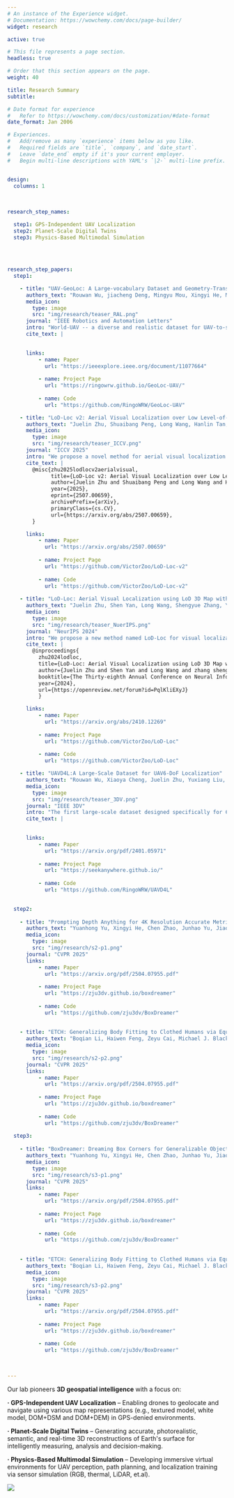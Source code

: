```yaml
---
# An instance of the Experience widget.
# Documentation: https://wowchemy.com/docs/page-builder/
widget: research

active: true

# This file represents a page section.
headless: true

# Order that this section appears on the page.
weight: 40

title: Research Summary
subtitle:

# Date format for experience
#   Refer to https://wowchemy.com/docs/customization/#date-format
date_format: Jan 2006

# Experiences.
#   Add/remove as many `experience` items below as you like.
#   Required fields are `title`, `company`, and `date_start`.
#   Leave `date_end` empty if it's your current employer.
#   Begin multi-line descriptions with YAML's `|2-` multi-line prefix.


design:
  columns: 1
  
  
  
research_step_names:

  step1: GPS-Independent UAV Localization
  step2: Planet-Scale Digital Twins
  step3: Physics-Based Multimodal Simulation

    
    
    
research_step_papers:
  step1:

    - title: "UAV-GeoLoc: A Large-vocabulary Dataset and Geometry-Transformed Method for UAV Geo-Localization"
      authors_text: "Rouwan Wu, jiacheng Deng, Mingyu Mou, Xingyi He, Maojun Zhang, Yu Liu, **Shen Yan**"
      media_icon:
        type: image
        src: "img/research/teaser_RAL.png"
      journal: "IEEE Robotics and Automation Letters"
      intro: "World-UAV -- a diverse and realistic dataset for UAV-to-satellite geo-localization, UAVPlace -- a transformation-invariant retrieval method that significantly improves performance under extreme viewpoint variations."
      cite_text: |
        

      links:
          - name: Paper
            url: "https://ieeexplore.ieee.org/document/11077664"
        
          - name: Project Page
            url: "https://ringowrw.github.io/GeoLoc-UAV/"
        
          - name: Code
            url: "https://github.com/RingoWRW/GeoLoc-UAV"

    - title: "LoD-Loc v2: Aerial Visual Localization over Low Level-of-Detail City Models using Explicit Silhouette Alignment"
      authors_text: "Juelin Zhu, Shuaibang Peng, Long Wang, Hanlin Tan, Yu Liu, Maojun  Zhang, **Shen  Yan**"
      media_icon:
        type: image
        src: "img/research/teaser_ICCV.png"
      journal: "ICCV 2025"
      intro: "We propose a novel method for aerial visual localization over low Level-of-Detail (LoD) city models. Previous wireframe-alignment-based method LoD-Loc [97] has shown promising localization results leveraging LoD models. However, LoD-Loc mainly relies on high-LoD (LoD3 or LoD2) city models, but the majority of available models and those many countries plan to construct nationwide are low-LoD (LoD1). Consequently, enabling localization on low-LoD city models could unlock drones' potential for global urban localization. To address these issues, we introduce LoD-Loc v2, which employs a coarse-to-fine strategy using explicit silhouette alignment to achieve accurate localization over low-LoD city models in the air. Specifically, given a query image, LoD-Loc v2 first applies a building segmentation network to shape building silhouettes. Then, in the coarse pose selection stage, we construct a pose cost volume by uniformly sampling pose hypotheses around a prior pose to represent the pose probability distribution. Each cost of the volume measures the degree of alignment between the projected and predicted silhouettes. We select the pose with maximum value as the coarse pose. In the fine pose estimation stage, a particle filtering method incorporating a multi-beam tracking approach is used to efficiently explore the hypothesis space and obtain the final pose estimation. To further facilitate research in this field, we release two datasets with LoD1 city models covering 10.7 km, along with real RGB queries and ground-truth pose annotations. Experimental results show that LoD-Loc v2 improves estimation accuracy with high-LoD models and enables localization with low-LoD models for the first time. Moreover, it outperforms state-of-the-art baselines by large margins, even surpassing texture-model-based methods, and broadens the convergence basin to accommodate larger prior errors. The code and dataset will be made available upon publication."
      cite_text: |
        @misc{zhu2025lodlocv2aerialvisual,
              title={LoD-Loc v2: Aerial Visual Localization over Low Level-of-Detail City Models using Explicit Silhouette Alignment}, 
              author={Juelin Zhu and Shuaibang Peng and Long Wang and Hanlin Tan and Yu Liu and Maojun Zhang and Shen Yan},
              year={2025},
              eprint={2507.00659},
              archivePrefix={arXiv},
              primaryClass={cs.CV},
              url={https://arxiv.org/abs/2507.00659}, 
        }

      links:
          - name: Paper
            url: "https://arxiv.org/abs/2507.00659"
        
          - name: Project Page
            url: "https://github.com/VictorZoo/LoD-Loc-v2"
        
          - name: Code
            url: "https://github.com/VictorZoo/LoD-Loc-v2" 
  
    - title: "LoD-Loc: Aerial Visual Localization using LoD 3D Map with Neural Wireframe Alignment"
      authors_text: "Juelin Zhu, Shen Yan, Long Wang, Shengyue Zhang, Yu Liu, **Maojun Zhang**"
      media_icon:
        type: image
        src: "img/research/teaser_NuerIPS.png"
      journal: "NeurIPS 2024"
      intro: "We propose a new method named LoD-Loc for visual localization in the air. Unlike existing localization algorithms, LoD-Loc does not rely on complex 3D representations and can estimate the pose of an Unmanned Aerial Vehicle (UAV) using a Level-of-Detail (LoD) 3D map. LoD-Loc mainly achieves this goal by aligning the wireframe derived from the LoD projected model with that predicted by the neural network. Specifically, given a coarse pose provided by the UAV sensor, LoD-Loc hierarchically builds a cost volume for uniformly sampled pose hypotheses to describe pose probability distribution and select a pose with maximum probability. Each cost within this volume measures the degree of line alignment between projected and predicted wireframes. LoD-Loc also devises a 6-DoF pose optimization algorithm to refine the previous result with a differentiable Gaussian-Newton method. As no public dataset exists for the studied problem, we collect two datasets with map levels of LoD3.0 and LoD2.0, along with real RGB queries and ground-truth pose annotations. We benchmark our method and demonstrate that LoD-Loc achieves excellent performance, even surpassing current state-of-the-art methods that use textured 3D models for localization."
      cite_text: |
        @inproceedings{
          zhu2024lodloc,
          title={LoD-Loc: Aerial Visual Localization using LoD 3D Map with Neural Wireframe Alignment},
          author={Juelin Zhu and Shen Yan and Long Wang and zhang shengYue and Yu Liu and Maojun Zhang},
          booktitle={The Thirty-eighth Annual Conference on Neural Information Processing Systems},
          year={2024},
          url={https://openreview.net/forum?id=PqlKliEXyJ}
          }

      links:
          - name: Paper
            url: "https://arxiv.org/abs/2410.12269"
        
          - name: Project Page
            url: "https://github.com/VictorZoo/LoD-Loc"
        
          - name: Code
            url: "https://github.com/VictorZoo/LoD-Loc"

    - title: "UAVD4L:A Large-Scale Dataset for UAV6-DoF Localization"
      authors_text: "Rouwan Wu, Xiaoya Cheng, Juelin Zhu, Yuxiang Liu, **Maojun Zhang**, Shen Yan"
      media_icon:
        type: image
        src: "img/research/teaser_3DV.png"
      journal: "IEEE 3DV"
      intro: "The first large-scale dataset designed specifically for 6-DoF localization of UAVs in GPS-denied environments."
      cite_text: |
        

      links:
          - name: Paper
            url: "https://arxiv.org/pdf/2401.05971"
        
          - name: Project Page
            url: "https://seekanywhere.github.io/"
        
          - name: Code
            url: "https://github.com/RingoWRW/UAVD4L"

    
  step2:
  
    - title: "Prompting Depth Anything for 4K Resolution Accurate Metric Depth Estimation"
      authors_text: "Yuanhong Yu, Xingyi He, Chen Zhao, Junhao Yu, Jiaqi Yang, Ruizhen Hu Yujun Shen Xing Zhu, Xiaowei Zhou, **Sida Peng**"
      media_icon:
        type: image
        src: "img/research/s2-p1.png"
      journal: "CVPR 2025"
      links:
          - name: Paper
            url: "https://arxiv.org/pdf/2504.07955.pdf"
        
          - name: Project Page
            url: "https://zju3dv.github.io/boxdreamer"
        
          - name: Code
            url: "https://github.com/zju3dv/BoxDreamer"
    
  
    - title: "ETCH: Generalizing Body Fitting to Clothed Humans via Equivariant Tightness"
      authors_text: "Boqian Li, Haiwen Feng, Zeyu Cai, Michael J. Black, **Yuliang Xiu**"
      media_icon:
        type: image
        src: "img/research/s2-p2.png"
      journal: "CVPR 2025"
      links:
          - name: Paper
            url: "https://arxiv.org/pdf/2504.07955.pdf"
        
          - name: Project Page
            url: "https://zju3dv.github.io/boxdreamer"
        
          - name: Code
            url: "https://github.com/zju3dv/BoxDreamer"
    
  step3:
  
    - title: "BoxDreamer: Dreaming Box Corners for Generalizable Object Pose Estimation"
      authors_text: "Yuanhong Yu, Xingyi He, Chen Zhao, Junhao Yu, Jiaqi Yang, Ruizhen Hu Yujun Shen Xing Zhu, Xiaowei Zhou, **Sida Peng**"
      media_icon:
        type: image
        src: "img/research/s3-p1.png"
      journal: "CVPR 2025"
      links:
          - name: Paper
            url: "https://arxiv.org/pdf/2504.07955.pdf"
        
          - name: Project Page
            url: "https://zju3dv.github.io/boxdreamer"
        
          - name: Code
            url: "https://github.com/zju3dv/BoxDreamer"
    
  
    - title: "ETCH: Generalizing Body Fitting to Clothed Humans via Equivariant Tightness"
      authors_text: "Boqian Li, Haiwen Feng, Zeyu Cai, Michael J. Black, **Yuliang Xiu**"
      media_icon:
        type: image
        src: "img/research/s3-p2.png"
      journal: "CVPR 2025"
      links:
          - name: Paper
            url: "https://arxiv.org/pdf/2504.07955.pdf"
        
          - name: Project Page
            url: "https://zju3dv.github.io/boxdreamer"
        
          - name: Code
            url: "https://github.com/zju3dv/BoxDreamer"
    

  
---
```


Our lab pioneers **3D geospatial intelligence** with a focus on:

**·  GPS-Independent UAV Localization** – Enabling drones to geolocate and navigate using various map representations (e.g., textured model, white model, DOM+DSM and DOM+DEM) in GPS-denied environments.

**·  Planet-Scale Digital Twins** – Generating accurate, photorealistic, semantic, and real-time 3D reconstructions of Earth's surface for intelligently measuring, analysis and decision-making.

**·  Physics-Based Multimodal Simulation** – Developing immersive virtual environments for UAV perception, path planning, and localization training via sensor simulation (RGB, thermal, LiDAR, et.al).

![](img/research/r2.png)
